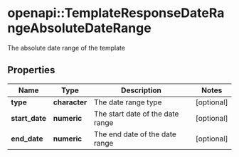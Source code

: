 # openapi::TemplateResponseDateRangeAbsoluteDateRange

The absolute date range of the template

## Properties
Name | Type | Description | Notes
------------ | ------------- | ------------- | -------------
**type** | **character** | The date range type | [optional] 
**start_date** | **numeric** | The start date of the date range | [optional] 
**end_date** | **numeric** | The end date of the date range | [optional] 


